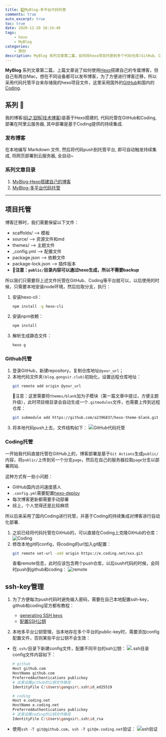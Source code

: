 ```yaml
---
title: 2️⃣MyBlog-多平台代码托管
comments: true
auto_excerpt: true
toc: true
date: 2020-12-20 18:14:40
tags:
    - hexo
    - MyBlog
categories:
    - 原创
description: MyBlog 系列文章第二篇，如何将hexo项目托管到多个代码仓库(GitHub、Coding)
---
```


**MyBlog** 系列文章第二篇，上篇文章说了如何使用[Hexo](https://hexo.io/zh-cn/)搭建自己的专属博客，但自己有两台Mac，想在不同设备都可以发布博客，为了方便进行博客迁移，所以采用代码托管平台来存储我的hexo项目文件，这里采用国外的[GitHub](https://github.com)和国内的[Coding](https://e.coding.net).

<!-- more -->

## 系列 📒

我的博客([码之泪殇|技术博客](https://blog.gongsir.club))是基于Hexo搭建的, 代码托管在GitHub和Coding, 部署在阿里云服务器, 其中部署是基于Coding提供的持续集成.

### 发布博客

在本地编写 Markdown 文件, 然后将代码push到托管平台, 即可自动触发持续集成, 将网页部署到云服务器, 全自动~

### 系列文章目录

1. [MyBlog-Hexo搭建自己的博客](/2020/12/14/MyBlog-Hexo/)
2. [MyBlog-多平台代码托管](/2020/12/20/myblog-code.html)
<hr>

## 项目托管

博客迁移时，我们需要保留以下文件：
- scaffolds/    --> 模板
- source/   --> 资源文件和md
- themes/   --> 主题文件
- _config.yml   --> 配置文件
- package.json  --> 依赖文件
- package-lock.json --> 插件版本
- **🌟注意：`public/`目录内容可以通过hexo生成，所以不需要backup**

所以我们只需要将上述文件托管在GitHub、Coding等平台就可以，以后使用的时候，只需要本地安装node环境，然后拉取分支，执行：
1. 安装hexo-cli：
    ```bash
    npm install -g hexo-cli
    ```
2. 安装npm依赖：
    ```bash
    npm install
    ```
3. 解析生成静态文件：
    ```bash
    hexo g
    ```

### Github托管

1. 登录GitHub，新建repository，复制仓库地址`@your_url`；
2. 本地代码文件夹`(blog.gongsir.club)`初始化，设置远程仓库地址：
   ```bash
   git remote add origin @your_url
   ```
   🌟注意：这里需要将`themes/blank`加为子模块（第一篇文章中提过，方便主题升级），此时项目根目录会自动生成一个`.gitmodules`文件，也需要上传到远程仓库：
   ```bash
   git submodule add https://github.com/a2396837/hexo-theme-blank.git themes/blank
   ```
3. 将本地代码push上去，文件结构如下：
   ![GitHub代码托管](https://cdn.gongsir.club/blog/img/20201221224358.png)
   

### Coding托管

一开始我代码直接托管在GitHub上的，博客部署是基于`Git Actions`生成`public/`内容，将`public/`上传到另一个分支`page`，然后在自己的服务器拉取`page`分支以部署网站.

这种方式有一些小问题：
- GitHub国内访问速度感人
- `.config.yml`需要配置[hexo-deploy]()
- 每次博客更新都需要手动部署
- 综上，个人觉得还是比较麻烦

所以后来采用了国内Coding进行托管，并基于Coding的持续集成对博客进行自动化部署.

1. 之前已经将代码托管在GitHub的，可以直接在Coding上克隆GitHub的仓库：
   ![Coding](https://cdn.gongsir.club/blog/img/20201222120853.png)
2. 修改本地git的config，将coding的url加入git配置：
   ```bash
   git remote set-url -add origin https://e.coding.net/xxx.git
   ```
   查看remote信息，此时应该包含两个push仓库，以后oush代码的时候，会同时push到github和coding：
   ![remote](https://cdn.gongsir.club/blog/img/20201222121345.png)

## ssh-key管理

1. 为了方便每次push代码时避免输入密码，需要在自己本地配置ssh-key，github和coding官方都有教程：
   - [generating SSH keys](https://docs.github.com/articles/generating-an-ssh-key/)
   - [配置SSH公钥](https://help.coding.net/docs/project-settings/features/ssh.html)

2. 本地多平台公钥管理，当本地存在多个平台的public-key时，需要添加config配置文件，否则某些平台公钥不会生效：
  - 在`.ssh/`目录下新建config文件，配置不同平台的ssh公钥：
    ![.ssh目录](https://cdn.gongsir.club/blog/img/20201222122841.png)
    config文件内容如下：
    ```bash
    # github
    Host github.com
    HostName github.com
    PreferredAuthentications publickey
    # 这里设置github的公钥文件路径
    IdentityFile C:\Users\gongsir\.ssh\id_ed25519

    # coding
    Host e.coding.net
    HostName e.coding.net
    PreferredAuthentications publickey
    # 这里设置coding的公钥文件路径
    IdentityFile C:\Users\gongsir\.ssh\id_rsa
    ```
  - 使用`ssh -T git@github.com`、`ssh -T git@e.coding.net`验证：
    ![ssh验证](https://cdn.gongsir.club/blog/img/20201222123241.png)
    